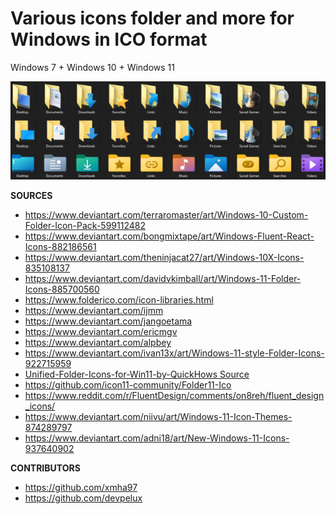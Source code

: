# Various icons folder and more for Windows in ICO format

Windows 7 + Windows 10 + Windows 11

![Preview](https://raw.githubusercontent.com/FadeMind/W-ICO/master/Preview.png)

**SOURCES**

- https://www.deviantart.com/terraromaster/art/Windows-10-Custom-Folder-Icon-Pack-599112482
- https://www.deviantart.com/bongmixtape/art/Windows-Fluent-React-Icons-882186561
- https://www.deviantart.com/theninjacat27/art/Windows-10X-Icons-835108137
- https://www.deviantart.com/davidvkimball/art/Windows-11-Folder-Icons-885700560
- https://www.folderico.com/icon-libraries.html
- https://www.deviantart.com/ijmm
- https://www.deviantart.com/jangoetama
- https://www.deviantart.com/ericmgv
- https://www.deviantart.com/alpbey
- https://www.deviantart.com/ivan13x/art/Windows-11-style-Folder-Icons-922715959
- [Unified-Folder-Icons-for-Win11-by-QuickHows Source](https://www.quickhows.com/articles/change-user-folder-icons-windows11/)
- https://github.com/icon11-community/Folder11-Ico
- https://www.reddit.com/r/FluentDesign/comments/on8reh/fluent_design_icons/
- https://www.deviantart.com/niivu/art/Windows-11-Icon-Themes-874289797
- https://www.deviantart.com/adni18/art/New-Windows-11-Icons-937640902

**CONTRIBUTORS**

- https://github.com/xmha97
- https://github.com/devpelux
